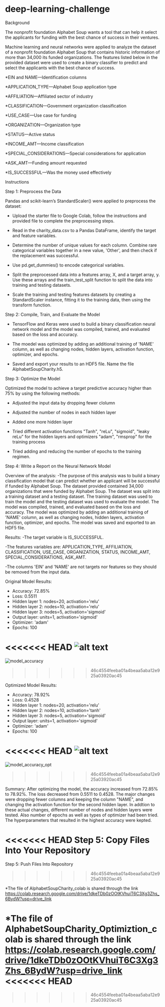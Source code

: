 # deep-learning-challenge

Background

The nonprofit foundation Alphabet Soup wants a tool that can help it select the applicants for funding with the best chance of success in their ventures. 

Machine learning and neural networks were applied to analyze the dataset of a nonprofit foundation Alphabet Soup that contains historic information of more than 34,000 its funded organizations. The features listed below in the provided dataset were used to create a binary classifier to predict and select the applicants with the best chance of success. 

*EIN and NAME—Identification columns

*APPLICATION_TYPE—Alphabet Soup application type

*AFFILIATION—Affiliated sector of industry

*CLASSIFICATION—Government organization classification

*USE_CASE—Use case for funding

*ORGANIZATION—Organization type

*STATUS—Active status

*INCOME_AMT—Income classification

*SPECIAL_CONSIDERATIONS—Special considerations for application

*ASK_AMT—Funding amount requested

*IS_SUCCESSFUL—Was the money used effectively

Instructions

Step 1: Preprocess the Data

Pandas and scikit-learn’s StandardScaler() were applied to preprocess the dataset: 

* Upload the starter file to Google Colab, follow the instructions and provided file to complete the preprocessing steps.

* Read in the charity_data.csv to a Pandas DataFrame, identify the target and feature variables. 

* Determine the number of unique values for each column. Combine rare categorical variables together in a new value, 'Other', and then check if the replacement was successful.

* Use pd.get_dummies() to encode categorical variables.

* Split the preprocessed data into a features array, X, and a target array, y. Use these arrays and the train_test_split function to split the data into training and testing datasets.

* Scale the training and testing features datasets by creating a StandardScaler instance, fitting it to the training data, then using the transform function.

Step 2: Compile, Train, and Evaluate the Model

* TensorFlow and Keras were used to build a binary classification neural network model and the model was compiled, trained, and evaluated based on the loss and accuracy.

* The moedel was optimized by adding an additional training of 'NAME' column, as well as changing nodes, hidden layers, activation function, optimizer, and epochs.

* Saved and export your results to an HDF5 file. Name the file AlphabetSoupCharity.h5.

Step 3: Optimize the Model

Optimized the model to achieve a target predictive accuracy higher than 75% by using the following methods:

* Adjusted the input data by dropping fewer clolumn 

* Adjusted the number of nodes in each hidden layer

* Added one more hidden layer

* Tried different activation functions "Tanh", "reLu", "sigmoid", "leaky reLu" for the hidden layers and optimizers "adam", "rmsprop" for the training process

* Tried adding and reducing the number of epochs to the training regimen.

Step 4: Write a Report on the Neural Network Model

Overview of the analysis:
-The purpose of this analysis was to build a binary classification model that can predict whether an applicant will be successful if funded by Alphabet Soup. The dataset provided contained 34,000 organizations that were funded by Alphabet Soup. The dataset was split into a training dataset and a testing dataset. The training dataset was used to train the model and the testing dataset was used to evaluate the model. The model was compiled, trained, and evaluated based on the loss and accuracy. The model was optimized by adding an additional training of 'NAME' column, as well as changing nodes, hidden layers, activation function, optimizer, and epochs. The model was saved and exported to an HDF5 file.

Results: 
-The target variable is IS_SUCCESSFUL.

-The features variables are: APPLICATION_TYPE, AFFILIATION, CLASSIFICATION, USE_CASE, ORGANIZATION, STATUS, INCOME_AMT, SPECIAL_CONSIDERATIONS, ASK_AMT.

-The columns 'EIN' and 'NAME' are not targets nor features so they should be removed from the input data.

Original Model Results:
* Accuracy: 72.85%
* Loss: 0.5511
* Hidden layer 1: nodes=20, activation='relu'
* Hidden layer 2: nodes=10, activation='relu'
* Hidden layer 3: nodes=5, activation='sigmoid'
* Output layer: units=1, activation='sigmoid'
* Optimizer: 'adam'
* Epochs: 100

<<<<<<< HEAD
![alt text](model_accuracy.png)
=======
![model_accuracy](https://github.com/user-attachments/assets/c99b9de5-0b66-4f96-b09f-fd6232afee3a)
>>>>>>> 46c4554feeba01a4beaa5aba12e925a03920ac45

Optimized Model Results:
* Accuracy: 78.92%
* Loss: 0.4528
* Hidden layer 1: nodes=20, activation='relu'
* Hidden layer 2: nodes=10, activation='tanh'
* Hidden layer 3: nodes=5, activation='sigmoid'
* Output layer: units=1, activation='sigmoid'
* Optimizer: 'adam'
* Epochs: 100

<<<<<<< HEAD
![alt text](model_accuracy_opt.png)
=======
![model_accuracy_opt](https://github.com/user-attachments/assets/795298fd-24ef-4192-ba28-3eed3a2aadc1)
>>>>>>> 46c4554feeba01a4beaa5aba12e925a03920ac45

Summary: 
After optimizing the model, the accuracy increased from 72.85% to 78.92%. The loss decreased from 0.5511 to 0.4528. The major changes were dropping fewer columns and keeping the column "NAME", and changing the activation function for the second hidden layer. In addtion to these actual changes, different number of nodes and hidden layers were tested. Also number of epochs as well as types of optimizer had been tried. The hyperparameters that resulted in the highest accuracy were kepted. 

<<<<<<< HEAD
Step 5: Copy Files Into Your Repository
=======
Step 5: Push Files Into Repository
>>>>>>> 46c4554feeba01a4beaa5aba12e925a03920ac45

*The file of AlphabetSoupCharity_colab is shared through the link https://colab.research.google.com/drive/1dkeTDb0zOOtKVhuiT6C3Xg3Zhs_6BydW?usp=drive_link

*The file of AlphabetSoupCharity_Optimiztion_colab is shared through the link https://colab.research.google.com/drive/1dkeTDb0zOOtKVhuiT6C3Xg3Zhs_6BydW?usp=drive_link
<<<<<<< HEAD
=======

>>>>>>> 46c4554feeba01a4beaa5aba12e925a03920ac45
